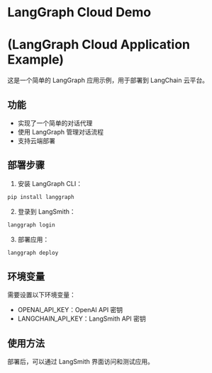 # LangGraph Cloud Demo
# (LangGraph Cloud Application Example)

这是一个简单的 LangGraph 应用示例，用于部署到 LangChain 云平台。

## 功能

- 实现了一个简单的对话代理
- 使用 LangGraph 管理对话流程
- 支持云端部署

## 部署步骤

1. 安装 LangGraph CLI：
```bash
pip install langgraph
```

2. 登录到 LangSmith：
```bash
langgraph login
```

3. 部署应用：
```bash
langgraph deploy
```

## 环境变量

需要设置以下环境变量：
- OPENAI_API_KEY：OpenAI API 密钥
- LANGCHAIN_API_KEY：LangSmith API 密钥

## 使用方法

部署后，可以通过 LangSmith 界面访问和测试应用。
